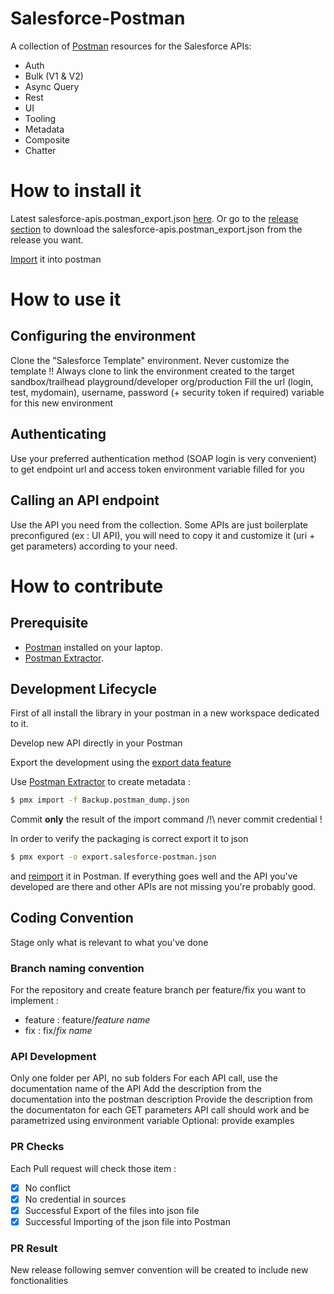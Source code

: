 # Salesforce-Postman
A collection of [Postman](https://www.postman.com/) resources for the Salesforce APIs:
- Auth
- Bulk (V1 & V2)
- Async Query
- Rest
- UI 
- Tooling
- Metadata
- Composite
- Chatter

# How to install it

Latest salesforce-apis.postman_export.json [here](https://github.com/scolladon/Salesforce-Postman/releases/latest/download/salesforce-apis.postman_export.json).
Or go to the [release section](https://github.com/scolladon/Salesforce-Postman/releases) to download the salesforce-apis.postman_export.json from the release you want.

[Import](https://learning.postman.com/docs/postman/collections/data-formats/#importing-postman-data) it into postman

# How to use it
## Configuring the environment
Clone the "Salesforce Template" environment. Never customize the template !! Always clone to link the environment created to the target sandbox/trailhead playground/developer org/production
Fill the url (login, test, mydomain), username, password (+ security token if required) variable for this new environment
## Authenticating
Use your preferred authentication method (SOAP login is very convenient) to get endpoint url and access token environment variable filled for you
## Calling an API endpoint
Use the API you need from the collection.
Some APIs are just boilerplate preconfigured (ex : UI API), you will need to copy it and customize it (uri + get parameters) according to your need.

# How to contribute
## Prerequisite

- [Postman](https://learning.postman.com/docs/postman/launching-postman/installation-and-updates/) installed on your laptop.
- [Postman Extractor](https://github.com/pozil/postman-extractor).

## Development Lifecycle

First of all install the library in your postman in a new workspace dedicated to it.

Develop new API directly in your Postman

Export the development using the [export data feature](https://learning.postman.com/docs/postman/collections/data-formats/#data-dumps)

Use [Postman Extractor](https://github.com/pozil/postman-extractor) to create metadata :
```bash
$ pmx import -f Backup.postman_dump.json
```
Commit **only** the result of the import command
/!\ never commit credential !

In order to verify the packaging is correct export it to json
```bash
$ pmx export -o export.salesforce-postman.json
```
and [reimport](https://learning.postman.com/docs/postman/collections/data-formats/#importing-postman-data) it in Postman.
If everything goes well and the API you've developed are there and other APIs are not missing you're probably good.

## Coding Convention

Stage only what is relevant to what you've done

### Branch naming convention
For the repository and create feature branch per feature/fix you want to implement :
- feature : feature/*feature name*
- fix : fix/*fix name*

### API Development
Only one folder per API, no sub folders
For each API call, use the documentation name of the API
Add the description from the documentation into the postman description
Provide the description from the documentaton for each GET parameters
API call should work and be parametrized using environment variable
Optional: provide examples

### PR Checks
Each Pull request will check those item :
- [X] No conflict
- [X] No credential in sources
- [X] Successful Export of the files into json file
- [X] Successful Importing of the json file into Postman
### PR Result
New release following semver convention will be created to include new fonctionalities
